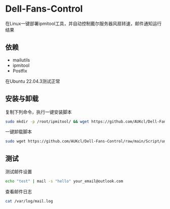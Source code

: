 # Dell-Fans-Control
在Linux一键部署ipmitool工具，并自动控制戴尔服务器风扇转速，邮件通知运行结果

## 依赖
- mailutils
- ipmitool
- Postfix

在Ubuntu 22.04.3测试正常

## 安装与卸载

复制下列命令，执行一键安装脚本
```bash
sudo mkdir -p /root/ipmitool/ && wget https://github.com/AUKcl/Dell-Fans-Control/raw/main/Script/install.sh -P /root/ipmitool/ && chmod +x /root/ipmitool/install.sh && bash /root/ipmitool/install.sh
```

一键卸载脚本
```bash
sudo wget https://github.com/AUKcl/Dell-Fans-Control/raw/main/Script/uninstall.sh -P /root/ipmitool/ && chmod +x /root/ipmitool/uninstall.sh && bash /root/ipmitool/uninstall.sh
```

## 测试

测试邮件设置
```bash
echo "test" | mail -s "hello" your_email@outlook.com
```

查看邮件日志
```bash
cat /var/log/mail.log 
```